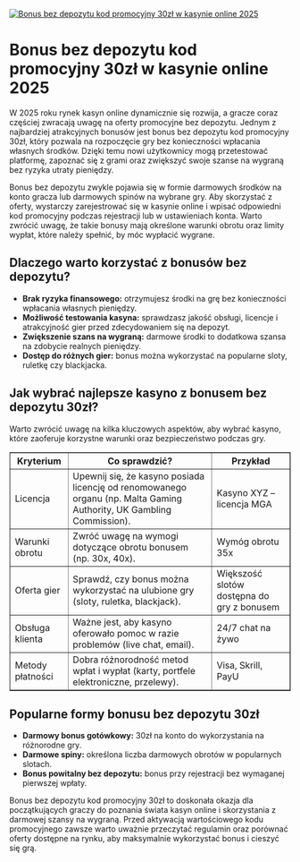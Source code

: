 [![Bonus bez depozytu kod promocyjny 30zł w kasynie online 2025](https://123-caf.pages.dev/gitsignup.png)](https://vrmoo.ru/Bt82HjjY)

<h1>Bonus bez depozytu kod promocyjny 30zł w kasynie online 2025</h1>  <p>W 2025 roku rynek kasyn online dynamicznie się rozwija, a gracze coraz częściej zwracają uwagę na oferty promocyjne bez depozytu. Jednym z najbardziej atrakcyjnych bonusów jest bonus bez depozytu kod promocyjny 30zł, który pozwala na rozpoczęcie gry bez konieczności wpłacania własnych środków. Dzięki temu nowi użytkownicy mogą przetestować platformę, zapoznać się z grami oraz zwiększyć swoje szanse na wygraną bez ryzyka utraty pieniędzy.</p>  <p>Bonus bez depozytu zwykle pojawia się w formie darmowych środków na konto gracza lub darmowych spinów na wybrane gry. Aby skorzystać z oferty, wystarczy zarejestrować się w kasynie online i wpisać odpowiedni kod promocyjny podczas rejestracji lub w ustawieniach konta. Warto zwrócić uwagę, że takie bonusy mają określone warunki obrotu oraz limity wypłat, które należy spełnić, by móc wypłacić wygrane.</p>  <h2>Dlaczego warto korzystać z bonusów bez depozytu?</h2> <ul>   <li><strong>Brak ryzyka finansowego:</strong> otrzymujesz środki na grę bez konieczności wpłacania własnych pieniędzy.</li>   <li><strong>Możliwość testowania kasyna:</strong> sprawdzasz jakość obsługi, licencje i atrakcyjność gier przed zdecydowaniem się na depozyt.</li>   <li><strong>Zwiększenie szans na wygraną:</strong> darmowe środki to dodatkowa szansa na zdobycie realnych pieniędzy.</li>   <li><strong>Dostęp do różnych gier:</strong> bonus można wykorzystać na popularne sloty, ruletkę czy blackjacka.</li> </ul>  <h2>Jak wybrać najlepsze kasyno z bonusem bez depozytu 30zł?</h2>  <p>Warto zwrócić uwagę na kilka kluczowych aspektów, aby wybrać kasyno, które zaoferuje korzystne warunki oraz bezpieczeństwo podczas gry.</p>  <table border="1" cellspacing="0" cellpadding="8">   <thead>     <tr>       <th>Kryterium</th>       <th>Co sprawdzić?</th>       <th>Przykład</th>     </tr>   </thead>   <tbody>     <tr>       <td>Licencja</td>       <td>Upewnij się, że kasyno posiada licencję od renomowanego organu (np. Malta Gaming Authority, UK Gambling Commission).</td>       <td>Kasyno XYZ – licencja MGA</td>     </tr>     <tr>       <td>Warunki obrotu</td>       <td>Zwróć uwagę na wymogi dotyczące obrotu bonusem (np. 30x, 40x).</td>       <td>Wymóg obrotu 35x</td>     </tr>     <tr>       <td>Oferta gier</td>       <td>Sprawdź, czy bonus można wykorzystać na ulubione gry (sloty, ruletka, blackjack).</td>       <td>Większość slotów dostępna do gry z bonusem</td>     </tr>     <tr>       <td>Obsługa klienta</td>       <td>Ważne jest, aby kasyno oferowało pomoc w razie problemów (live chat, email).</td>       <td>24/7 chat na żywo</td>     </tr>     <tr>       <td>Metody płatności</td>       <td>Dobra różnorodność metod wpłat i wypłat (karty, portfele elektroniczne, przelewy).</td>       <td>Visa, Skrill, PayU</td>     </tr>   </tbody> </table>  <h2>Popularne formy bonusu bez depozytu 30zł</h2> <ul>   <li><strong>Darmowy bonus gotówkowy:</strong> 30zł na konto do wykorzystania na różnorodne gry.</li>   <li><strong>Darmowe spiny:</strong> określona liczba darmowych obrotów w popularnych slotach.</li>   <li><strong>Bonus powitalny bez depozytu:</strong> bonus przy rejestracji bez wymaganej pierwszej wpłaty.</li> </ul>  <p>Bonus bez depozytu kod promocyjny 30zł to doskonała okazja dla początkujących graczy do poznania świata kasyn online i skorzystania z darmowej szansy na wygraną. Przed aktywacją wartościowego kodu promocyjnego zawsze warto uważnie przeczytać regulamin oraz porównać oferty dostępne na rynku, aby maksymalnie wykorzystać bonus i cieszyć się grą.</p>
